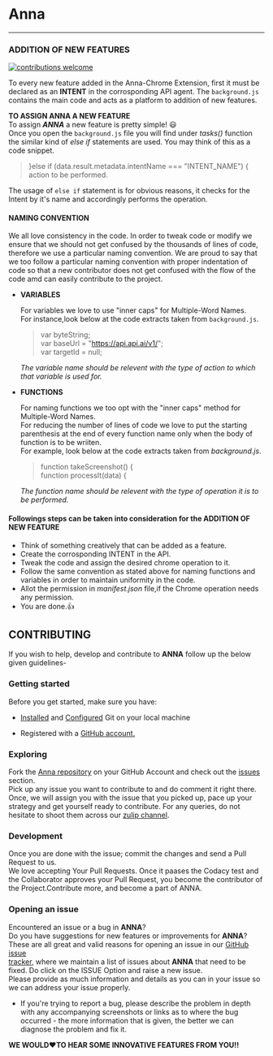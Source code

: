 # Anna
---
### ADDITION OF NEW FEATURES 
[![contributions welcome](https://img.shields.io/badge/contributions-welcome-brightgreen.svg?style=flat)](https://github.com/Anna-Assistant/Anna/issues) 

To every new feature added in the Anna-Chrome Extension, first it must be declared as an **INTENT** in the corrosponding API agent. The `background.js` contains the main code and acts as a platform to addition of new features.

**TO ASSIGN ANNA A NEW FEATURE**  
To assign **_ANNA_** a new feature is pretty simple! :smiley:   
Once you open the `background.js` file you will find under _tasks()_ function the similar kind of _else if_ statements are used. You may think of this as a code snippet.  

> }else if (data.result.metadata.intentName === "INTENT_NAME") {  
> action to be performed.

The usage of `else if` statement is for obvious reasons, it checks for the Intent by it's name and accordingly performs the operation. 

#### NAMING CONVENTION
We all love consistency in the code. In order to tweak code or modify we ensure that we should not get confused by the thousands of lines of code, therefore we use a particular naming convention. We are proud to say that we too follow a particular naming convention with proper indentation of code so that a new contributor does not get confused with the flow of the code amd can easily contribute to the project.

 * **VARIABLES**  
   
   For variables we love to use "inner caps" for Multiple-Word Names.  
   For instance,look below at the code extracts taken from `background.js`.  
   
   > var byteString;  
   >var baseUrl = "https://api.api.ai/v1/";  
   >var targetId = null;  
   
   _The variable name should be relevent with the type of action to which that variable is used for._  
   
 * **FUNCTIONS**  
   
   For naming functions we too opt with the "inner caps" method for Multiple-Word Names.  
   For reducing the number of lines of code we love to put the starting parenthesis at the end of every function name only when the body of function is to be wriiten.   
   For example, look below at the code extracts taken from _background.js_.  
   
   >function takeScreenshot() {  
   >function processIt(data) {    
   
    _The function name should be relevent with the type of operation it is to be performed._  
                          
#### Followings steps can be taken into consideration for the ADDITION OF NEW FEATURE

* Think of something creatively that can be added as a feature.
* Create the corrosponding INTENT in the API.
* Tweak the code and assign the desired chrome operation to it.
* Follow the same convention as stated above for naming functions and variables in order to maintain uniformity in the code.
* Allot the permission in _manifest.json_ file,if the Chrome operation needs any permission.
* You are done.:+1:

## CONTRIBUTING  

If you wish to help, develop and contribute to **ANNA** follow up the below given guidelines-

### Getting started
Before you get started, make sure you have:

  * [Installed](https://git-scm.com/book/en/v2/Getting-Started-Installing-Git)
  and [Configured](https://git-scm.com/book/en/v2/Getting-Started-First-Time-Git-Setup)
  Git on your local machine

  * Registered with a [GitHub account.](https://github.com/signup/free)
  
### Exploring 

Fork the [Anna repository](https://github.com/Anna-Assistant/Anna) on your GitHub Account and check out the [issues](https://github.com/Anna-Assistant/Anna/issues) section.  
Pick up any issue you want to contribute to and do comment it right there. Once, we will assign you with the issue that you picked up, pace up your strategy and get yourself ready to contribute. 
For any queries, do not hesitate to shoot them across our [zulip channel](https://anna.zulipchat.com/).

### Development
Once you are done with the issue; commit the changes and send a Pull Request to us.  
We love accepting Your Pull Requests. Once it paases the Codacy test and the Collaborator approves your Pull Request, you become the contributor of the Project.Contribute more, and become a part of ANNA.

### Opening an issue 
Encountered an issue or a bug in **ANNA**?  
Do you have suggestions for new features or improvements for **ANNA**?  
These are all great and valid reasons for opening an issue in our [GitHub issue  
tracker](https://github.com/Anna-Assistant/Anna/issues), where we maintain a list of issues about **ANNA** that need to be fixed. Do click on the ISSUE Option and raise a new issue.   
Please provide as much information and details as you can in your issue so we can address your issue properly.
 * If you're trying to report a bug, please describe the problem in depth with
  any accompanying screenshots or links as to where the bug occurred - the more
  information that is given, the better we can diagnose the problem and fix it.

   
**WE WOULD:heart:TO HEAR SOME INNOVATIVE FEATURES FROM YOU!!**


